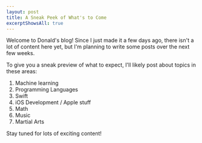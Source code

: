 ```yaml
---
layout: post
title: A Sneak Peek of What's to Come
excerptShowsAll: true
---
```


Welcome to Donald's blog! Since I just made it a few days ago, there isn't a lot of content here yet, but I'm planning to write some posts over the next few weeks.

To give you a sneak preview of what to expect, I'll likely post about topics in these areas:

1. Machine learning
2. Programming Languages
3. Swift
4. iOS Development / Apple stuff
5. Math
6. Music
7. Martial Arts

Stay tuned for lots of exciting content!
